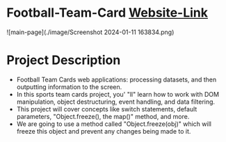 # Football-Team-Card [Website-Link](https://kumarshivam04203.github.io/Football-Team-Card/)
![main-page](./image/Screenshot 2024-01-11 163834.png)

# Project Description
 * Football Team Cards web applications: processing datasets, and then outputting information to the screen.
 * In this sports team cards project, you' "ll" learn how to work with DOM manipulation, object destructuring, event handling, and data filtering.
 * This project will cover concepts like switch statements, default parameters, "Object.freeze(), the map()" method, and more.
 * We are going to use a method called "Object.freeze(obj)" which will freeze this object and prevent any changes being made to it.
